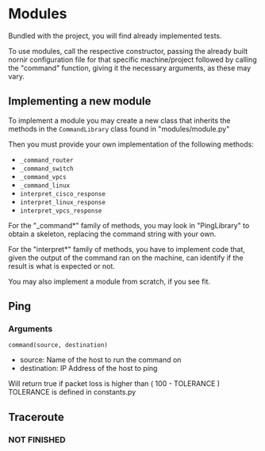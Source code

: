 # Modules

Bundled with the project, you will find already implemented tests.

To use modules, call the respective constructor, passing the already built nornir configuration file for that specific machine/project followed by calling the "command" function, giving it the necessary arguments, as these may vary.

## Implementing a new module

To implement a module you may create a new class that inherits the methods in the ```CommandLibrary``` class found in "modules/module.py"

Then you must provide your own implementation of the following methods:

- ```_command_router```
- ```_command_switch```
- ```_command_vpcs```
- ```_command_linux```
- ```interpret_cisco_response```
- ```interpret_linux_response```
- ```interpret_vpcs_response```

For the "_command*" family of methods, you may look in "PingLibrary" to obtain a skeleton, replacing the command string with your own.

For the "interpret*" family of methods, you have to implement code that, given the output of the command ran on the machine, can identify if the result is what is expected or not.

You may also implement a module from scratch, if you see fit.

## Ping

### Arguments

``` command(source, destination) ```

- source: Name of the host to run the command on
- destination: IP Address of the host to ping

Will return true if packet loss is higher than ( 100 - TOLERANCE ) 
TOLERANCE is defined in constants.py

## Traceroute

### NOT FINISHED